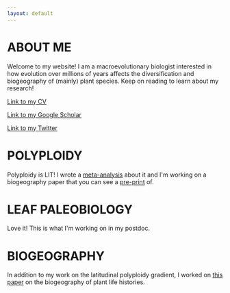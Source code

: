```yaml
---
layout: default
---
```

# ABOUT ME
Welcome to my website! I am a macroevolutionary biologist interested in how evolution over millions of years affects the diversification and biogeography of (mainly) plant species. Keep on reading to learn about my research!

[Link to my CV](./cv_page.html)

[Link to my Google Scholar](https://scholar.google.com/citations?user=0ewKmH8AAAAJ&hl=en)

[Link to my Twitter](https://twitter.com/EricHagen19)

# POLYPLOIDY
Polyploidy is LIT! I wrote a [meta-analysis](https://onlinelibrary.wiley.com/doi/10.1111/oik.09908) about it and I'm working on a biogeography paper that you can see a [pre-print](https://www.biorxiv.org/content/10.1101/2023.09.01.555981v1) of.

# LEAF PALEOBIOLOGY
Love it! This is what I'm working on in my postdoc.

# BIOGEOGRAPHY
In addition to my work on the latitudinal polyploidy gradient, I worked on [this paper](https://nph.onlinelibrary.wiley.com/doi/full/10.1111/nph.18971) on the biogeography of plant life histories.
